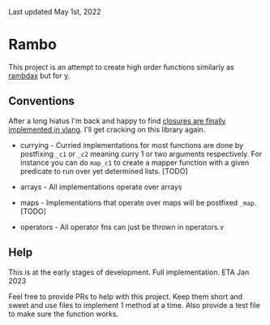 Last updated May 1st, 2022

# Rambo

This project is an attempt to create high order functions similarly as [rambdax](https://selfrefactor.github.io/rambdax) but for [v](https://vlang.io/).

## Conventions

After a long hiatus I'm back and happy to find [closures are finally implemented in vlang](https://github.com/vlang/v/blob/master/doc/docs.md#pure-functions-by-default). I'll get cracking on this library again.

* currying - Curried implementations for most functions are done by postfixing `_c1` or `_c2` meaning curry 1 or two arguments respectively. For instance you can do `map_c1` to create a mapper function with a given predicate to run over yet determined lists. [TODO]

* arrays - All implementations operate over arrays

* maps - Implementations that operate over maps will be postfixed `_map`. [TODO]

* operators - All operator fns can just be thrown in operators.v

## Help

This is at the early stages of development. Full implementation. ETA Jan 2023

Feel free to provide PRs to help with this project. Keep them short and sweet and use files to implement 1 method at a time. Also provide a test file to make sure the function works.
